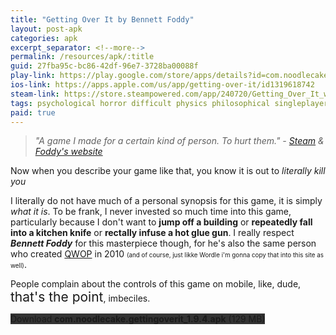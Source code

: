```yaml
---
title: "Getting Over It by Bennett Foddy"
layout: post-apk
categories: apk
excerpt_separator: <!--more-->
permalink: /resources/apk/:title
guid: 27fba95c-bc86-42df-96e7-3728ba00088f
play-link: https://play.google.com/store/apps/details?id=com.noodlecake.gettingoverit
ios-link: https://apps.apple.com/us/app/getting-over-it/id1319618742
steam-link: https://store.steampowered.com/app/240720/Getting_Over_It_with_Bennett_Foddy/
tags: psychological horror difficult physics philosophical singleplayer abstract humor platform funny narrative narration 
paid: true
---
```


> _"A game I made for a certain kind of person. To hurt them." - <a href="https://store.steampowered.com/app/240720/Getting_Over_It_with_Bennett_Foddy/">Steam</a> & <a href="http://www.foddy.net/2017/09/getting-over-it/">Foddy's website</a>_

Now when you describe your game like that, you know it is out to _literally kill you_ <!--more-->

I literally do not have much of a personal synopsis for this game, it is simply _what it is_. To be frank, I never invested so much time into this game, particularly because I don't want to **jump off a building** or **repeatedly fall into a kitchen knife** or **rectally infuse a hot glue gun**. I really respect _**Bennett Foddy**_ for this masterpiece though, for he's also the same person who created <a href="http://www.foddy.net/2010/10/qwop/">QWOP</a> in 2010 <span style="font-size:70%">(and of course, just likke Wordle i'm gonna copy that into this site as well)</span>. 

People complain about the controls of this game on mobile, like, dude, <span style="font-size:150%;">that's the point</span>, imbeciles.

<div class="text-center">
    <a class="btn btn-dark btn-block w-100" onclick='apk("com.noodlecake.gettingoverit_1.9.4.apk")' style="text-decoration: none; background-color: #333;"> Download <b>com.noodlecake.gettingoverit_1.9.4.apk</b> (129 MB)</a>
</div>
